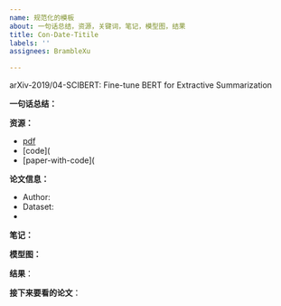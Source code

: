 ```yaml
---
name: 规范化的模板
about: 一句话总结，资源，关键词，笔记，模型图，结果
title: Con-Date-Titile
labels: ''
assignees: BrambleXu

---
```


arXiv-2019/04-SCIBERT: Fine-tune BERT for Extractive Summarization


**一句话总结：**


**资源：**

- [pdf]()
- [code](
- [paper-with-code](


**论文信息：**

- Author: 
- Dataset: 
- 


**笔记：**





**模型图：**



**结果**：



**接下来要看的论文**：
